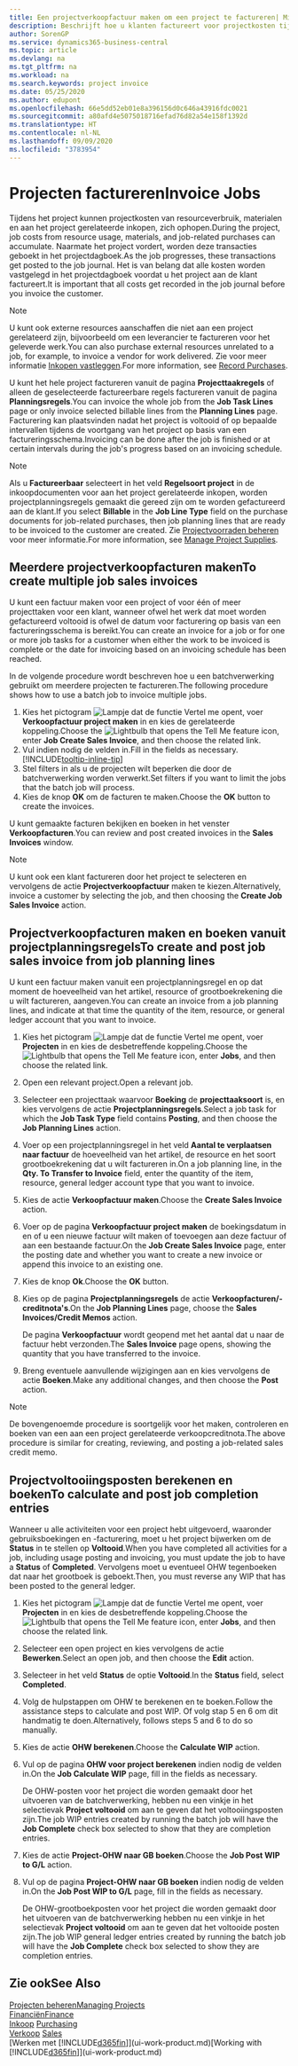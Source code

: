 ```yaml
---
title: Een projectverkoopfactuur maken om een project te factureren| Microsoft Docs
description: Beschrijft hoe u klanten factureert voor projectkosten tijdens de voortgang van een project.
author: SorenGP
ms.service: dynamics365-business-central
ms.topic: article
ms.devlang: na
ms.tgt_pltfrm: na
ms.workload: na
ms.search.keywords: project invoice
ms.date: 05/25/2020
ms.author: edupont
ms.openlocfilehash: 66e5dd52eb01e8a396156d0c646a43916fdc0021
ms.sourcegitcommit: a80afd4e5075018716efad76d82a54e158f1392d
ms.translationtype: HT
ms.contentlocale: nl-NL
ms.lasthandoff: 09/09/2020
ms.locfileid: "3783954"
---
```

# <a name="invoice-jobs"></a><span data-ttu-id="778c3-103">Projecten factureren</span><span class="sxs-lookup"><span data-stu-id="778c3-103">Invoice Jobs</span></span>
<span data-ttu-id="778c3-104">Tijdens het project kunnen projectkosten van resourceverbruik, materialen en aan het project gerelateerde inkopen, zich ophopen.</span><span class="sxs-lookup"><span data-stu-id="778c3-104">During the project, job costs from resource usage, materials, and job-related purchases can accumulate.</span></span> <span data-ttu-id="778c3-105">Naarmate het project vordert, worden deze transacties geboekt in het projectdagboek.</span><span class="sxs-lookup"><span data-stu-id="778c3-105">As the job progresses, these transactions get posted to the job journal.</span></span> <span data-ttu-id="778c3-106">Het is van belang dat alle kosten worden vastgelegd in het projectdagboek voordat u het project aan de klant factureert.</span><span class="sxs-lookup"><span data-stu-id="778c3-106">It is important that all costs get recorded in the job journal before you invoice the customer.</span></span>

> [!NOTE]
> <span data-ttu-id="778c3-107">U kunt ook externe resources aanschaffen die niet aan een project gerelateerd zijn, bijvoorbeeld om een leverancier te factureren voor het geleverde werk.</span><span class="sxs-lookup"><span data-stu-id="778c3-107">You can also purchase external resources unrelated to a job, for example, to invoice a vendor for work delivered.</span></span> <span data-ttu-id="778c3-108">Zie voor meer informatie [Inkopen vastleggen](purchasing-how-record-purchases.md).</span><span class="sxs-lookup"><span data-stu-id="778c3-108">For more information, see [Record Purchases](purchasing-how-record-purchases.md).</span></span>

<span data-ttu-id="778c3-109">U kunt het hele project factureren vanuit de pagina **Projecttaakregels** of alleen de geselecteerde factureerbare regels factureren vanuit de pagina **Planningsregels**.</span><span class="sxs-lookup"><span data-stu-id="778c3-109">You can invoice the whole job from the **Job Task Lines** page or only invoice selected billable lines from the **Planning Lines** page.</span></span> <span data-ttu-id="778c3-110">Facturering kan plaatsvinden nadat het project is voltooid of op bepaalde intervallen tijdens de voortgang van het project op basis van een factureringsschema.</span><span class="sxs-lookup"><span data-stu-id="778c3-110">Invoicing can be done after the job is finished or at certain intervals during the job's progress based on an invoicing schedule.</span></span>

> [!NOTE]  
> <span data-ttu-id="778c3-111">Als u **Factureerbaar** selecteert in het veld **Regelsoort project** in de inkoopdocumenten voor aan het project gerelateerde inkopen, worden projectplanningsregels gemaakt die gereed zijn om te worden gefactureerd aan de klant.</span><span class="sxs-lookup"><span data-stu-id="778c3-111">If you select **Billable** in the **Job Line Type** field on the purchase documents for job-related purchases, then job planning lines that are ready to be invoiced to the customer are created.</span></span> <span data-ttu-id="778c3-112">Zie [Projectvoorraden beheren](projects-how-manage-project-supplies.md) voor meer informatie.</span><span class="sxs-lookup"><span data-stu-id="778c3-112">For more information, see [Manage Project Supplies](projects-how-manage-project-supplies.md).</span></span>

## <a name="to-create-multiple-job-sales-invoices"></a><span data-ttu-id="778c3-113">Meerdere projectverkoopfacturen maken</span><span class="sxs-lookup"><span data-stu-id="778c3-113">To create multiple job sales invoices</span></span>
<span data-ttu-id="778c3-114">U kunt een factuur maken voor een project of voor één of meer projecttaken voor een klant, wanneer ofwel het werk dat moet worden gefactureerd voltooid is ofwel de datum voor facturering op basis van een factureringsschema is bereikt.</span><span class="sxs-lookup"><span data-stu-id="778c3-114">You can create an invoice for a job or for one or more job tasks for a customer when either the work to be invoiced is complete or the date for invoicing based on an invoicing schedule has been reached.</span></span>

<span data-ttu-id="778c3-115">In de volgende procedure wordt beschreven hoe u een batchverwerking gebruikt om meerdere projecten te factureren.</span><span class="sxs-lookup"><span data-stu-id="778c3-115">The following procedure shows how to use a batch job to invoice multiple jobs.</span></span>  

1. <span data-ttu-id="778c3-116">Kies het pictogram ![Lampje dat de functie Vertel me opent](media/ui-search/search_small.png "Vertel me wat u wilt doen"), voer **Verkoopfactuur project maken** in en kies de gerelateerde koppeling.</span><span class="sxs-lookup"><span data-stu-id="778c3-116">Choose the ![Lightbulb that opens the Tell Me feature](media/ui-search/search_small.png "Tell me what you want to do") icon, enter **Job Create Sales Invoice**, and then choose the related link.</span></span>  
2. <span data-ttu-id="778c3-117">Vul indien nodig de velden in.</span><span class="sxs-lookup"><span data-stu-id="778c3-117">Fill in the fields as necessary.</span></span> [!INCLUDE[tooltip-inline-tip](includes/tooltip-inline-tip_md.md)]
3. <span data-ttu-id="778c3-118">Stel filters in als u de projecten wilt beperken die door de batchverwerking worden verwerkt.</span><span class="sxs-lookup"><span data-stu-id="778c3-118">Set filters if you want to limit the jobs that the batch job will process.</span></span>
4. <span data-ttu-id="778c3-119">Kies de knop **OK** om de facturen te maken.</span><span class="sxs-lookup"><span data-stu-id="778c3-119">Choose the **OK** button to create the invoices.</span></span>  

<span data-ttu-id="778c3-120">U kunt gemaakte facturen bekijken en boeken in het venster **Verkoopfacturen**.</span><span class="sxs-lookup"><span data-stu-id="778c3-120">You can review and post created invoices in the **Sales Invoices** window.</span></span>

> [!NOTE]
> <span data-ttu-id="778c3-121">U kunt ook een klant factureren door het project te selecteren en vervolgens de actie **Projectverkoopfactuur** maken te kiezen.</span><span class="sxs-lookup"><span data-stu-id="778c3-121">Alternatively, invoice a customer by selecting the job, and then choosing the **Create Job Sales Invoice** action.</span></span> 

## <a name="to-create-and-post-job-sales-invoice-from-job-planning-lines"></a><span data-ttu-id="778c3-122">Projectverkoopfacturen maken en boeken vanuit projectplanningsregels</span><span class="sxs-lookup"><span data-stu-id="778c3-122">To create and post job sales invoice from job planning lines</span></span>
<span data-ttu-id="778c3-123">U kunt een factuur maken vanuit een projectplanningsregel en op dat moment de hoeveelheid van het artikel, resource of grootboekrekening die u wilt factureren, aangeven.</span><span class="sxs-lookup"><span data-stu-id="778c3-123">You can create an invoice from a job planning lines, and indicate at that time the quantity of the item, resource, or general ledger account that you want to invoice.</span></span>

1. <span data-ttu-id="778c3-124">Kies het pictogram ![Lampje dat de functie Vertel me opent](media/ui-search/search_small.png "Vertel me wat u wilt doen"), voer **Projecten** in en kies de desbetreffende koppeling.</span><span class="sxs-lookup"><span data-stu-id="778c3-124">Choose the ![Lightbulb that opens the Tell Me feature](media/ui-search/search_small.png "Tell me what you want to do") icon, enter **Jobs**, and then choose the related link.</span></span>
2. <span data-ttu-id="778c3-125">Open een relevant project.</span><span class="sxs-lookup"><span data-stu-id="778c3-125">Open a relevant job.</span></span>
3. <span data-ttu-id="778c3-126">Selecteer een projecttaak waarvoor **Boeking** de **projecttaaksoort** is, en kies vervolgens de actie **Projectplanningsregels**.</span><span class="sxs-lookup"><span data-stu-id="778c3-126">Select a job task for which the **Job Task Type** field contains **Posting**, and then choose the **Job Planning Lines** action.</span></span>  
4. <span data-ttu-id="778c3-127">Voer op een projectplanningsregel in het veld **Aantal te verplaatsen naar factuur** de hoeveelheid van het artikel, de resource en het soort grootboekrekening dat u wilt factureren in.</span><span class="sxs-lookup"><span data-stu-id="778c3-127">On a job planning line, in the **Qty. To Transfer to Invoice** field, enter the quantity of the item, resource, general ledger account type that you want to invoice.</span></span>  
5. <span data-ttu-id="778c3-128">Kies de actie **Verkoopfactuur maken**.</span><span class="sxs-lookup"><span data-stu-id="778c3-128">Choose the **Create Sales Invoice** action.</span></span>
6. <span data-ttu-id="778c3-129">Voer op de pagina **Verkoopfactuur project maken** de boekingsdatum in en of u een nieuwe factuur wilt maken of toevoegen aan deze factuur of aan een bestaande factuur.</span><span class="sxs-lookup"><span data-stu-id="778c3-129">On the **Job Create Sales Invoice** page, enter the posting date and whether you want to create a new invoice or append this invoice to an existing one.</span></span>
7. <span data-ttu-id="778c3-130">Kies de knop **Ok**.</span><span class="sxs-lookup"><span data-stu-id="778c3-130">Choose the **OK** button.</span></span>  
8. <span data-ttu-id="778c3-131">Kies op de pagina **Projectplanningsregels** de actie **Verkoopfacturen/-creditnota's**.</span><span class="sxs-lookup"><span data-stu-id="778c3-131">On the **Job Planning Lines** page, choose the **Sales Invoices/Credit Memos** action.</span></span>

    <span data-ttu-id="778c3-132">De pagina **Verkoopfactuur** wordt geopend met het aantal dat u naar de factuur hebt verzonden.</span><span class="sxs-lookup"><span data-stu-id="778c3-132">The **Sales Invoice** page opens, showing the quantity that you have transferred to the invoice.</span></span>
9. <span data-ttu-id="778c3-133">Breng eventuele aanvullende wijzigingen aan en kies vervolgens de actie **Boeken**.</span><span class="sxs-lookup"><span data-stu-id="778c3-133">Make any additional changes, and then choose the **Post** action.</span></span>

> [!NOTE]  
>   <span data-ttu-id="778c3-134">De bovengenoemde procedure is soortgelijk voor het maken, controleren en boeken van een aan een project gerelateerde verkoopcreditnota.</span><span class="sxs-lookup"><span data-stu-id="778c3-134">The above procedure is similar for creating, reviewing, and posting a job-related sales credit memo.</span></span>

## <a name="to-calculate-and-post-job-completion-entries"></a><span data-ttu-id="778c3-135">Projectvoltooiingsposten berekenen en boeken</span><span class="sxs-lookup"><span data-stu-id="778c3-135">To calculate and post job completion entries</span></span>
<span data-ttu-id="778c3-136">Wanneer u alle activiteiten voor een project hebt uitgevoerd, waaronder gebruiksboekingen en -facturering, moet u het project bijwerken om de **Status** in te stellen op **Voltooid**.</span><span class="sxs-lookup"><span data-stu-id="778c3-136">When you have completed all activities for a job, including usage posting and invoicing, you must update the job to have a **Status** of **Completed**.</span></span> <span data-ttu-id="778c3-137">Vervolgens moet u eventueel OHW tegenboeken dat naar het grootboek is geboekt.</span><span class="sxs-lookup"><span data-stu-id="778c3-137">Then, you must reverse any WIP that has been posted to the general ledger.</span></span>

1. <span data-ttu-id="778c3-138">Kies het pictogram ![Lampje dat de functie Vertel me opent](media/ui-search/search_small.png "Vertel me wat u wilt doen"), voer **Projecten** in en kies de desbetreffende koppeling.</span><span class="sxs-lookup"><span data-stu-id="778c3-138">Choose the ![Lightbulb that opens the Tell Me feature](media/ui-search/search_small.png "Tell me what you want to do") icon, enter **Jobs**, and then choose the related link.</span></span>  
2. <span data-ttu-id="778c3-139">Selecteer een open project en kies vervolgens de actie **Bewerken**.</span><span class="sxs-lookup"><span data-stu-id="778c3-139">Select an open job, and then choose the **Edit** action.</span></span>
3. <span data-ttu-id="778c3-140">Selecteer in het veld **Status** de optie **Voltooid**.</span><span class="sxs-lookup"><span data-stu-id="778c3-140">In the **Status** field, select **Completed**.</span></span>
4. <span data-ttu-id="778c3-141">Volg de hulpstappen om OHW te berekenen en te boeken.</span><span class="sxs-lookup"><span data-stu-id="778c3-141">Follow the assistance steps to calculate and post WIP.</span></span> <span data-ttu-id="778c3-142">Of volg stap 5 en 6 om dit handmatig te doen.</span><span class="sxs-lookup"><span data-stu-id="778c3-142">Alternatively, follows steps 5 and 6 to do so manually.</span></span>  
5. <span data-ttu-id="778c3-143">Kies de actie **OHW berekenen**.</span><span class="sxs-lookup"><span data-stu-id="778c3-143">Choose the **Calculate WIP** action.</span></span>
6. <span data-ttu-id="778c3-144">Vul op de pagina **OHW voor project berekenen** indien nodig de velden in.</span><span class="sxs-lookup"><span data-stu-id="778c3-144">On the **Job Calculate WIP** page, fill in the fields as necessary.</span></span>  

     <span data-ttu-id="778c3-145">De OHW-posten voor het project die worden gemaakt door het uitvoeren van de batchverwerking, hebben nu een vinkje in het selectievak **Project voltooid** om aan te geven dat het voltooiingsposten zijn.</span><span class="sxs-lookup"><span data-stu-id="778c3-145">The job WIP entries created by running the batch job will have the **Job Complete** check box selected to show that they are completion entries.</span></span>  
7. <span data-ttu-id="778c3-146">Kies de actie **Project-OHW naar GB boeken**.</span><span class="sxs-lookup"><span data-stu-id="778c3-146">Choose the **Job Post WIP to G/L** action.</span></span>
8. <span data-ttu-id="778c3-147">Vul op de pagina **Project-OHW naar GB boeken** indien nodig de velden in.</span><span class="sxs-lookup"><span data-stu-id="778c3-147">On the **Job Post WIP to G/L** page, fill in the fields as necessary.</span></span>  

     <span data-ttu-id="778c3-148">De OHW-grootboekposten voor het project die worden gemaakt door het uitvoeren van de batchverwerking hebben nu een vinkje in het selectievak **Project voltooid** om aan te geven dat het voltooide posten zijn.</span><span class="sxs-lookup"><span data-stu-id="778c3-148">The job WIP general ledger entries created by running the batch job will have the **Job Complete** check box selected to show they are completion entries.</span></span>

## <a name="see-also"></a><span data-ttu-id="778c3-149">Zie ook</span><span class="sxs-lookup"><span data-stu-id="778c3-149">See Also</span></span>
[<span data-ttu-id="778c3-150">Projecten beheren</span><span class="sxs-lookup"><span data-stu-id="778c3-150">Managing Projects</span></span>](projects-manage-projects.md)  
[<span data-ttu-id="778c3-151">Financiën</span><span class="sxs-lookup"><span data-stu-id="778c3-151">Finance</span></span>](finance.md)  
<span data-ttu-id="778c3-152">[Inkoop](purchasing-manage-purchasing.md)       </span><span class="sxs-lookup"><span data-stu-id="778c3-152">[Purchasing](purchasing-manage-purchasing.md)       </span></span>  
<span data-ttu-id="778c3-153">[Verkoop](sales-manage-sales.md)    </span><span class="sxs-lookup"><span data-stu-id="778c3-153">[Sales](sales-manage-sales.md)    </span></span>  
<span data-ttu-id="778c3-154">[Werken met [!INCLUDE[d365fin](includes/d365fin_md.md)]](ui-work-product.md)</span><span class="sxs-lookup"><span data-stu-id="778c3-154">[Working with [!INCLUDE[d365fin](includes/d365fin_md.md)]](ui-work-product.md)</span></span>  
